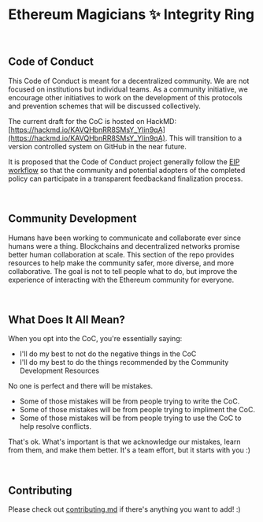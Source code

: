 # Ethereum Magicians ✨ Integrity Ring

<br>

## Code of Conduct

This Code of Conduct is meant for a decentralized community. We are not focused on institutions but individual teams. As a community initiative, we encourage other initiatives to work on the development of this protocols and prevention schemes that will be discussed collectively.

The current draft for the CoC is hosted on HackMD: [https://hackmd.io/KAVQHbnRR8SMsY_YIin9qA](https://hackmd.io/KAVQHbnRR8SMsY_YIin9qA). This will transition to a version controlled system on GitHub in the near future.

It is proposed that the Code of Conduct project generally follow the [EIP workflow](https://github.com/ethereum/EIPs/blob/master/EIPS/eip-1.md#eip-work-flow) so that the community and potential adopters of the completed policy can participate in a transparent feedbackand finalization process.

<br>

## Community Development

Humans have been working to communicate and collaborate ever since humans were a thing. Blockchains and decentralized networks promise better human collaboration at scale. This section of the repo provides resources to help make the community safer, more diverse, and more collaborative. The goal is not to tell people what to do, but improve the experience of interacting with the Ethereum community for everyone.

<br>

## What Does It All Mean?

When you opt into the CoC, you're essentially saying:

- I'll do my best to not do the negative things in the CoC
- I'll do my best to do the things recommended by the Community Development Resources

No one is perfect and there will be mistakes. 

- Some of those mistakes will be from people trying to write the CoC.
- Some of those mistakes will be from people trying to impliment the CoC.
- Some of those mistakes will be from people trying to use the CoC to help resolve conflicts.

That's ok. What's important is that we acknowledge our mistakes, learn from them, and make them better. It's a team effort, but it starts with you :)

<br>

## Contributing

Please check out [contributing.md](https://github.com/burrrata/integrity-ring/blob/master/contributing.md) if there's anything you want to add! :)

